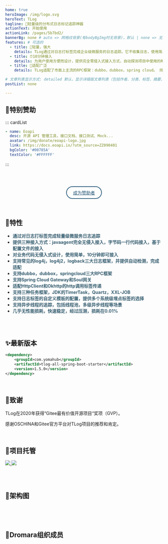 ```yaml
---
home: true
heroImage: /img/logo.svg
heroText: TLog
tagline: 🚀轻量级的分布式日志标记追踪神器
actionText: 开始使用
actionLink: /pages/5b7bd2/
bannerBg: none # auto => 网格纹背景(有bodyBgImg时无背景)，默认 | none => 无 | '大图地址' | background: 自定义背景样式       提示：如发现文本颜色不适应你的背景时可以到palette.styl修改$bannerTextColor变量
features: # 可选的
  - title: 🦋轻量，强大
    details: TLog通过对日志打标签完成企业级微服务的日志追踪。它不收集日志，使用简单， 产生全局唯一追踪码。除了追踪码，TLog还支持SpanId和上下游服务信息 标签的追加。你还可以自定义方法级别的标签，让日志的定位轻而易举。
  - title: ⏰10分钟接入
    details: 为用户使用方便而设计，提供完全零侵入式接入方式，自动探测项目中使用的RPC框架和日志框架， 进行字节码的注入完成系统级日志标签的追加。你的项目用不到10分钟即可接入TLog。
  - title: 🧩适配广泛
    details: TLog适配了市面上主流的RPC框架：dubbo，dubbox，spring cloud。 同时适配了三大主流Log框架：log4j,logback,log4j2。支持多种网关，定时任务框架以及http框架。

# 文章列表显示方式: detailed 默认，显示详细版文章列表（包括作者、分类、标签、摘要、分页等）| simple => 显示简约版文章列表（仅标题和日期）| none 不显示文章列表
postList: none

---
```


<Notice :data="$frontmatter.notices"/>

## 🌈特别赞助

::: cardList
```yaml
- name: Eoapi
  desc: 开源 API 管理工具，接口文档、接口测试、Mock...
  avatar: /img/donate/eoapi-logo.jpg
  link: https://docs.eoapi.io/?utm_source=ZZ090401
  bgColor: '#00785A'
  textColor: '#FFFFFF'
```
:::

<br/><br/>

<p align="center">
  <a class="become-sponsor" href="/pages/fb599d/">成为赞助者</a>
</p>

<style>
.become-sponsor{
  padding: 8px 20px;
  display: inline-block;
  color: #205375;
  border-radius: 30px;
  box-sizing: border-box;
  border: 2px solid #205375;
}
</style>

<br/>

## 🍬特性
* **<font color=#385F71>通过对日志打标签完成轻量级微服务日志追踪</font>**
* **<font color=#385F71>提供三种接入方式：javaagent完全无侵入接入，字节码一行代码接入，基于配置文件的接入</font>**
* **<font color=#385F71>对业务代码无侵入式设计，使用简单，10分钟即可接入</font>**
* **<font color=#385F71>支持常见的log4j，log4j2，logback三大日志框架，并提供自动检测，完成适配</font>**
* **<font color=#385F71>支持dubbo，dubbox，springcloud三大RPC框架</font>**
* **<font color=#385F71>支持Spring Cloud Gateway和Soul网关</font>**
* **<font color=#385F71>适配HttpClient和Okhttp的http调用标签传递</font>**
* **<font color=#385F71>支持三种任务框架，JDK的TimerTask，Quartz，XXL-JOB</font>**
* **<font color=#385F71>支持日志标签的自定义模板的配置，提供多个系统级埋点标签的选择</font>**
* **<font color=#385F71>支持异步线程的追踪，包括线程池，多级异步线程等场景</font>**
* **<font color=#385F71>几乎无性能损耗，快速稳定，经过压测，损耗在0.01%</font>**

<br/><br/>

## ✨最新版本

```xml
<dependency>
    <groupId>com.yomahub</groupId>
    <artifactId>tlog-all-spring-boot-starter</artifactId>
    <version>1.5.0</version>
</dependency>
```

<br/>

## 🎉致谢

TLog在2020年获得“Gitee最有价值开源项目“奖项（GVP）。

感谢OSCHINA和Gitee官方平台对TLog项目的推荐和肯定。

<br/>

## 🏡项目托管

<a href='https://gitee.com/dromara/TLog' target="_blank">
    <img class="no-zoom" src="https://img.shields.io/badge/Gitee-red?logo=gitee&logoColor=white&style=for-the-badge"/>
</a>

<a href="https://github.com/dromara/TLog" target="_blank">
    <img class="no-zoom" src="https://img.shields.io/badge/Github-blue?logo=github&logoColor=white&style=for-the-badge"/>
</a>

<br/><br/>

## 🍭架构图

<img :src="$withBase('/img/arch.svg')" style="zoom: 120%" class="no-zoom">

<br/><br/>

<style>
  .link {
    width: 11em;
    text-align: left;
  }
  .link img {
    height:2.0em;
    max-width:180px;
    margin: 14px;
  }
  .row {
    display: flex;
    flex-direction: row;
  }
</style>

## 🐳Dromara组织成员
<div class="row">
    <span class="link">
        <a href="https://gitee.com/dromara/TLog" target="_blank">
            <img :src="$withBase('/img/dromara/tlog-logo.png')" class="no-zoom" >
        </a>
    </span>
    <span class="link">
        <a href="https://gitee.com/dromara/liteFlow" target="_blank">
            <img :src="$withBase('/img/dromara/liteflow-logo.png')" class="no-zoom" >
        </a>
    </span>
    <span class="link">
        <a href="https://gitee.com/dromara/hutool" target="_blank">
            <img :src="$withBase('/img/dromara/hutool-logo.png')" class="no-zoom" >
        </a>
    </span>
    <span class="link">
        <a href="https://gitee.com/dromara/sa-token" target="_blank">
            <img :src="$withBase('/img/dromara/satoken-logo.png')" class="no-zoom" >
        </a>
    </span>
    <span class="link">
        <a href="https://gitee.com/dromara/hmily" target="_blank">
            <img :src="$withBase('/img/dromara/hmily-logo.png')" class="no-zoom" >
        </a>
    </span>
    <span class="link">
        <a href="https://gitee.com/dromara/Raincat" target="_blank">
            <img :src="$withBase('/img/dromara/raincat-logo.png')" class="no-zoom" >
        </a>
    </span>
</div>
<div class="row">
    <span class="link">
        <a href="https://gitee.com/dromara/myth" target="_blank">
            <img :src="$withBase('/img/dromara/myth-logo.png')" class="no-zoom" >
        </a>
    </span>
    <span class="link">
        <a href="https://gitee.com/dromara/hertzbeat" target="_blank">
            <img :src="$withBase('/img/dromara/hertzbeat-logo.png')" class="no-zoom" >
        </a>
    </span>
    <span class="link">
        <a href="https://gitee.com/dromara/forest" target="_blank">
            <img :src="$withBase('/img/dromara/forest-logo.png')" class="no-zoom" >
        </a>
    </span>
    <span class="link">
        <a href="https://jpom.top" target="_blank">
            <img :src="$withBase('/img/dromara/jpom-logo.png')" class="no-zoom" >
        </a>
    </span>
    <span class="link">
        <a href="https://gitee.com/dromara/sureness" target="_blank">
            <img :src="$withBase('/img/dromara/sureness-logo.png')" class="no-zoom" >
        </a>
    </span>
    <span class="link">
        <a href="https://gitee.com/dromara/easy-es" target="_blank">
            <img :src="$withBase('/img/dromara/ee-logo.png')" class="no-zoom" >
        </a>
    </span>
</div>
<div class="row">
    <span class="link">
        <a href="https://gitee.com/dromara/northstar" target="_blank">
            <img :src="$withBase('/img/dromara/northstar-logo.png')" class="no-zoom" >
        </a>
    </span>
    <span class="link">
        <a href="https://gitee.com/dromara/fast-request" target="_blank">
            <img :src="$withBase('/img/dromara/fastrequest-logo.png')" class="no-zoom" >
        </a>
    </span>
    <span class="link">
        <a href="https://gitee.com/dromara/dynamic-tp" target="_blank">
            <img :src="$withBase('/img/dromara/dynamictp-logo.png')" class="no-zoom" >
        </a>
    </span>
    <span class="link">
        <a href="https://gitee.com/dromara/mendmix" target="_blank">
            <img :src="$withBase('/img/dromara/mendmix-logo.png')" class="no-zoom" >
        </a>
    </span>
    <span class="link">
        <a href="https://gitee.com/dromara/cubic" target="_blank">
            <img :src="$withBase('/img/dromara/cubic-logo.png')" class="no-zoom" >
        </a>
    </span>
    <span class="link">
        <a href="https://gitee.com/dromara/koalas-rpc" target="_blank">
            <img :src="$withBase('/img/dromara/koalas-logo.png')" class="no-zoom" >
        </a>
    </span>
</div>
<div class="row">
    <span class="link">
        <a href="https://gitee.com/dromara/MaxKey" target="_blank">
            <img :src="$withBase('/img/dromara/maxkey-logo.png')" class="no-zoom" >
        </a>
    </span>
    <span class="link">
        <a href="https://gitee.com/dromara/gobrs-async" target="_blank">
            <img :src="$withBase('/img/dromara/gobrsasync-logo.png')" class="no-zoom" >
        </a>
    </span>
    <span class="link">
        <a href="https://gitee.com/dromara/x-easypdf" target="_blank">
            <img :src="$withBase('/img/dromara/xeasypdf-logo.png')" class="no-zoom" >
        </a>
    </span>
    <span class="link">
        <a href="https://gitee.com/dromara/image-combiner" target="_blank">
            <img :src="$withBase('/img/dromara/imagecombiner-logo.png')" class="no-zoom" >
        </a>
    </span>
    <span class="link">
        <a href="https://gitee.com/dromara/dante-cloud" target="_blank">
            <img :src="$withBase('/img/dromara/dantecloud-logo.png')" class="no-zoom" >
        </a>
    </span>
    <span class="link">
        <a href="https://gitee.com/dromara/go-view" target="_blank">
            <img :src="$withBase('/img/dromara/goview-logo.png')" class="no-zoom" >
        </a>
    </span>
</div>

<br/><br/>

<!-- AD -->
<div class="wwads-cn wwads-horizontal page-wwads" data-id="130"></div>
<style>
  .page-wwads{
    width:100%!important;
    min-height: 0;
    margin: 0;
  }
  .page-wwads .wwads-img img{
    width:80px!important;
  }
  .page-wwads .wwads-poweredby{
    width: 40px;
    position: absolute;
    right: 25px;
    bottom: 3px;
  }
  .wwads-content .wwads-text, .page-wwads .wwads-text{
    height: 100%;
    padding-top: 5px;
    display: block;
  }
</style>
